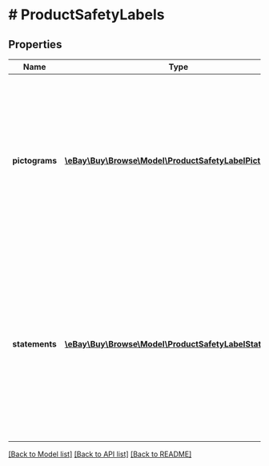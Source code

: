 # # ProductSafetyLabels

## Properties

Name | Type | Description | Notes
------------ | ------------- | ------------- | -------------
**pictograms** | [**\eBay\Buy\Browse\Model\ProductSafetyLabelPictogram[]**](ProductSafetyLabelPictogram.md) | An array of seller provided comma-separated string values that provides identifier, URL, and description for one or more pictograms associated with the listing. | [optional]
**statements** | [**\eBay\Buy\Browse\Model\ProductSafetyLabelStatement[]**](ProductSafetyLabelStatement.md) | An array of seller provided comma-separated string values that provide identifier and description for one or more product safety statements associated with the listing. | [optional]

[[Back to Model list]](../../README.md#models) [[Back to API list]](../../README.md#endpoints) [[Back to README]](../../README.md)
